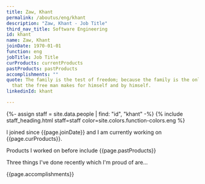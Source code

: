 ```yaml
---
title: Zaw, Khant
permalink: /aboutus/eng/khant
description: "Zaw, Khant - Job Title"
third_nav_title: Software Engineering
id: khant
name: Zaw, Khant
joinDate: 1970-01-01
function: eng
jobTitle: Job Title
curProducts: currentProducts
pastProducts: pastProducts
accomplishments: ""
quote: The family is the test of freedom; because the family is the only thing
  that the free man makes for himself and by himself.
linkedinId: khant

---
```


{%- assign staff = site.data.people | find: "id", "khant" -%}
{% include staff_heading.html staff=staff color=site.colors.function-colors.eng %}

<p>I joined since {{page.joinDate}} and I am currently working on {{page.curProducts}}.</p>

<p>Products I worked on before include {{page.pastProducts}}</p>

<p>Three things I've done recently which I'm proud of are...</p>
{{page.accomplishments}}
